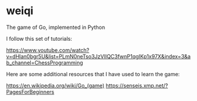 # weiqi
The game of Go, implemented in Python

I follow this set of tutorials: 

https://www.youtube.com/watch?v=dHlan0bgr5U&list=PLmN0neTso3JzVlIQC3fwnP1qgIKp1x97X&index=3&ab_channel=ChessProgramming

Here are some additional resources that I have used to learn the game:

https://en.wikipedia.org/wiki/Go_(game)
https://senseis.xmp.net/?PagesForBeginners
